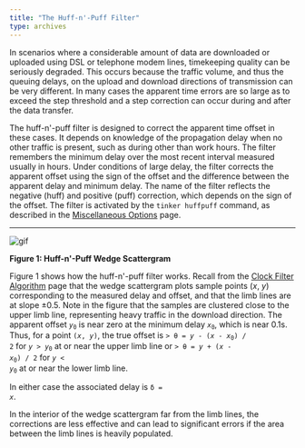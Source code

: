 ```yaml
---
title: "The Huff-n'-Puff Filter"
type: archives
---
```


In scenarios where a considerable amount of data are downloaded or uploaded using DSL or telephone modem lines, timekeeping quality can be seriously degraded. This occurs because the traffic volume, and thus the queuing delays, on the upload and download directions of transmission can be very different. In many cases the apparent time errors are so large as to exceed the step threshold and a step correction can occur during and after the data transfer.

The huff-n'-puff filter is designed to correct the apparent time offset in these cases. It depends on knowledge of the propagation delay when no other traffic is present, such as during other than work hours. The filter remembers the minimum delay over the most recent interval measured usually in hours. Under conditions of large delay, the filter corrects the apparent offset using the sign of the offset and the difference between the apparent delay and minimum delay. The name of the filter reflects the negative (huff) and positive (puff) correction, which depends on the sign of the offset. The filter is activated by the <code>tinker huffpuff</code> command, as described in the [Miscellaneous Options](/documentation/4.2.8-series/miscopt/) page.

* * *

![gif](/documentation/pic/flt4.gif)

**Figure 1: Huff-n'-Puff Wedge Scattergram**

Figure 1 shows how the huff-n'-puff filter works. Recall from the [Clock Filter Algorithm](/documentation/4.2.8-series/filter/) page that the wedge scattergram plots sample points (_x_, _y_) corresponding to the measured delay and offset, and that the limb lines are at slope ±0.5. Note in the figure that the samples are clustered close to the upper limb line, representing heavy traffic in the download direction. The apparent offset <code>_y_<sub>0</sub></code> is near zero at the minimum delay <code>_x_<sub>0</sub></code>, which is near 0.1s. Thus, for a point <code>(_x_, _y_)</code>, the true offset is <code>\> θ = _y_ - (_x_ - _x_<sub>0</sub>) / 2</code> for <code>_y_ > _y_<sub>0</sub></code> at or near the upper limb line or <code>\> θ = _y_ + (_x_ - _x_<sub>0</sub>) / 2</code> for <code>_y_ < _y_<sub>0</sub></code> at or near the lower limb line.

In either case the associated delay is <code>δ = _x_</code>.

In the interior of the wedge scattergram far from the limb lines, the corrections are less effective and can lead to significant errors if the area between the limb lines is heavily populated.
